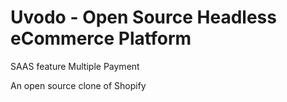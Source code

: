 # Uvodo - Open Source Headless eCommerce Platform

SAAS feature 
Multiple Payment

An open source clone of Shopify
